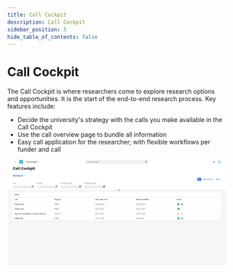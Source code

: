 ```yaml
---
title: Call Cockpit
description: Call Cockpit
sidebar_position: 5
hide_table_of_contents: false
---
```


# Call Cockpit

The Call Cockpit is where researchers come to explore research options and opportunities. It is the start of the end-to-end research process. Key features include:

- Decide the university's strategy with the calls you make available in the Call Cockpit
- Use the call overview page to bundle all information
- Easy call application for the researcher; with flexible workflows per funder and call

![image.png](./img/master_view.png)